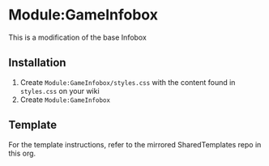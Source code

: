# Module:GameInfobox
This is a modification of the base Infobox
## Installation
1. Create <code>Module:GameInfobox/styles.css</code> with the content found in <code>styles.css</code> on your wiki
2. Create <code>Module:GameInfobox</code>

## Template
For the template instructions, refer to the mirrored SharedTemplates repo in this org.
